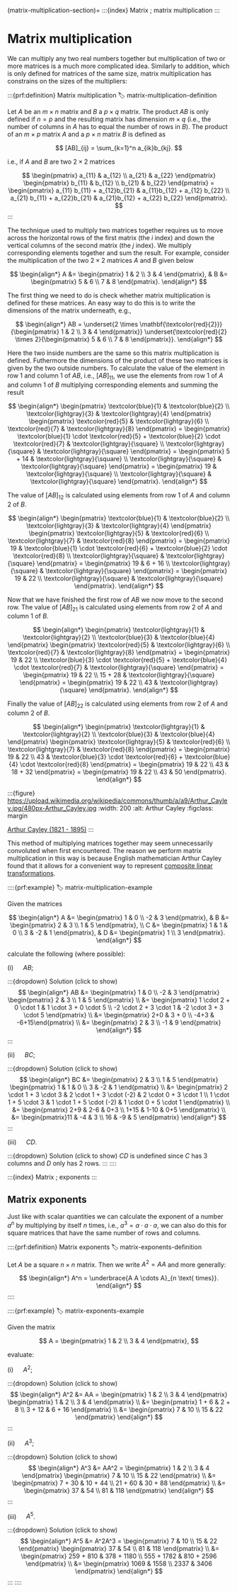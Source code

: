 (matrix-multiplication-section)=
:::{index} Matrix ; matrix multiplication
:::

# Matrix multiplication

We can multiply any two real numbers together but multiplication of two or more matrices is a much more complicated idea. Similarly to addition, which is only defined for matrices of the same size, matrix multiplication has constrains on the sizes of the multipliers:

:::{prf:definition} Matrix multiplication
:label: matrix-multiplication-definition

Let $A$ be an $m \times  n$ matrix and $B$ a $p \times q$ matrix. The product $AB$ is only defined if $n = p$ and the resulting matrix has dimension $m \times q$ (i.e., the number of columns in $A$ has to equal the number of rows in $B$). The product of an $m \times p$ matrix $A$ and a $p \times n$ matrix $B$ is defined as

$$ [AB]_{ij} = \sum_{k=1}^n a_{ik}b_{kj}. $$

i.e., if $A$ and $B$ are two $2\times 2$ matrices

$$ \begin{pmatrix} 
    a_{11} & a_{12} \\
    a_{21} & a_{22} 
\end{pmatrix}
\begin{pmatrix} 
    b_{11} & b_{12} \\
    b_{21} & b_{22}
\end{pmatrix} =
\begin{pmatrix}
    a_{11} b_{11} + a_{12}b_{21} & a_{11}b_{12} + a_{12} b_{22} \\
    a_{21} b_{11} + a_{22}b_{21} & a_{21}b_{12} + a_{22} b_{22}
\end{pmatrix}. $$
:::

The technique used to multiply two matrices together requires us to move across the horizontal rows of the first matrix (the $i$ index) and down the vertical columns of the second matrix (the $j$ index). We multiply corresponding elements together and sum the result. For example, consider the multiplication of the two $2\times 2$ matrices $A$ and $B$ given below

$$ \begin{align*}
    A &= \begin{pmatrix} 1 & 2 \\ 3 & 4 \end{pmatrix}, &
    B &= \begin{pmatrix} 5 & 6 \\ 7 & 8 \end{pmatrix}.
\end{align*} $$

The first thing we need to do is check whether matrix multiplication is defined for these matrices. An easy way to do this is to write the dimensions of the matrix underneath, e.g.,

$$ \begin{align*}
    AB = \underset{2 \times \mathbf{\textcolor{red}{2}}}{\begin{pmatrix} 1 & 2 \\ 3 & 4 \end{pmatrix}}
    \underset{\textcolor{red}{2} \times 2}{\begin{pmatrix} 5 & 6 \\ 7 & 8 \end{pmatrix}}.
\end{align*} $$

Here the two inside numbers are the same so this matrix multiplication is defined. Futhermore the dimensions of the product of these two matrices is given by the two outside numbers. To calculate the value of the element in row 1 and column 1 of $AB$, i.e., $[AB]_{11}$, we use the elements from row 1 of $A$ and column 1 of $B$ multiplying corresponding elements and summing the result

$$ \begin{align*}
    \begin{pmatrix} 
        \textcolor{blue}{1} & \textcolor{blue}{2} \\
        \textcolor{lightgray}{3} & \textcolor{lightgray}{4} 
    \end{pmatrix}
    \begin{pmatrix} 
        \textcolor{red}{5} & \textcolor{lightgray}{6} \\
        \textcolor{red}{7} & \textcolor{lightgray}{8} 
    \end{pmatrix} =
    \begin{pmatrix} 
        \textcolor{blue}{1} \cdot \textcolor{red}{5} + \textcolor{blue}{2} \cdot \textcolor{red}{7} & \textcolor{lightgray}{\square} \\
        \textcolor{lightgray}{\square} & \textcolor{lightgray}{\square}
    \end{pmatrix} 
    = \begin{pmatrix} 5 + 14 & \textcolor{lightgray}{\square} \\ \textcolor{lightgray}{\square} & \textcolor{lightgray}{\square} \end{pmatrix}
    = \begin{pmatrix} 19 & \textcolor{lightgray}{\square} \\ \textcolor{lightgray}{\square} & \textcolor{lightgray}{\square} \end{pmatrix}.
\end{align*} $$

The value of $[AB]_{12}$ is calculated using elements from row 1 of $A$ and column 2 of $B$.

$$ \begin{align*}
    \begin{pmatrix}
        \textcolor{blue}{1} & \textcolor{blue}{2} \\
        \textcolor{lightgray}{3} & \textcolor{lightgray}{4}
    \end{pmatrix}
    \begin{pmatrix} 
        \textcolor{lightgray}{5} & \textcolor{red}{6} \\
        \textcolor{lightgray}{7} & \textcolor{red}{8} 
    \end{pmatrix} =
    \begin{pmatrix}
        19 & \textcolor{blue}{1} \cdot \textcolor{red}{6} + \textcolor{blue}{2} \cdot \textcolor{red}{8} \\
        \textcolor{lightgray}{\square} & \textcolor{lightgray}{\square}
    \end{pmatrix}
    = \begin{pmatrix} 19 & 6 + 16 \\ \textcolor{lightgray}{\square} & \textcolor{lightgray}{\square} \end{pmatrix}
    = \begin{pmatrix} 19 & 22 \\ \textcolor{lightgray}{\square} & \textcolor{lightgray}{\square} \end{pmatrix}.
\end{align*} $$

Now that we have finished the first row of $AB$ we now move to the second row. The value of $[AB]_{21}$ is calculated using elements from row 2 of $A$ and column 1 of $B$.

$$ \begin{align*}
    \begin{pmatrix} 
        \textcolor{lightgray}{1} & \textcolor{lightgray}{2} \\ 
        \textcolor{blue}{3} & \textcolor{blue}{4} 
    \end{pmatrix}
    \begin{pmatrix} 
        \textcolor{red}{5} & \textcolor{lightgray}{6} \\ 
        \textcolor{red}{7} & \textcolor{lightgray}{8} 
    \end{pmatrix} = 
    \begin{pmatrix} 
        19 & 22 \\
        \textcolor{blue}{3} \cdot \textcolor{red}{5} + \textcolor{blue}{4} \cdot \textcolor{red}{7} & \textcolor{lightgray}{\square}
    \end{pmatrix}
    = \begin{pmatrix} 19 & 22 \\ 15 + 28 & \textcolor{lightgray}{\square} \end{pmatrix}
    = \begin{pmatrix} 19 & 22 \\ 43 & \textcolor{lightgray}{\square} \end{pmatrix}.
\end{align*} $$

Finally the value of $[AB]_{22}$ is calculated using elements from row 2 of $A$ and column 2 of $B$.

$$ \begin{align*}
    \begin{pmatrix} 
        \textcolor{lightgray}{1} & \textcolor{lightgray}{2} \\
        \textcolor{blue}{3} & \textcolor{blue}{4}
    \end{pmatrix}
    \begin{pmatrix} 
        \textcolor{lightgray}{5} & \textcolor{red}{6} \\
        \textcolor{lightgray}{7} & \textcolor{red}{8}
    \end{pmatrix} = 
    \begin{pmatrix} 
        19 & 22 \\
        43 & \textcolor{blue}{3} \cdot \textcolor{red}{6} + \textcolor{blue}{4} \cdot \textcolor{red}{8}
    \end{pmatrix}
    = \begin{pmatrix} 19 & 22 \\ 43 & 18 + 32 \end{pmatrix}
    = \begin{pmatrix} 19 & 22 \\ 43 & 50 \end{pmatrix}.
\end{align*} $$

:::{figure} https://upload.wikimedia.org/wikipedia/commons/thumb/a/a9/Arthur_Cayley.jpg/480px-Arthur_Cayley.jpg
:width: 200
:alt: Arthur Cayley
:figclass: margin

<a href="https://en.wikipedia.org/wiki/Arthur_Cayley" target="_blank">Arthur Cayley (1821 - 1895)</a>
:::

This method of multiplying matrices together may seem unnecessarily convoluted when first encountered. The reason we perform matrix multiplication in this way is because English mathematician Arthur Cayley found that it allows for a convenient way to represent [composite linear transformations](composite-linear-transformations-section).

::::{prf:example}
:label: matrix-multiplication-example

Given the matrices

$$ \begin{align*}
    A &= \begin{pmatrix} 1 & 0 \\ -2 & 3 \end{pmatrix}, &
    B &= \begin{pmatrix} 2 & 3 \\ 1 & 5 \end{pmatrix}, \\
    C &= \begin{pmatrix} 1 & 1 & 0 \\ 3 & -2 & 1 \end{pmatrix}, &
    D &= \begin{pmatrix} 1 \\ 3 \end{pmatrix}.
\end{align*} $$

calculate the following (where possible):

(i) &emsp; $AB$;

:::{dropdown} Solution (click to show)
$$ \begin{align*}
    AB &= \begin{pmatrix} 1 & 0 \\ -2 & 3 \end{pmatrix} \begin{pmatrix} 2 & 3 \\ 1 & 5 \end{pmatrix} \\
    &= \begin{pmatrix} 1 \cdot 2 + 0 \cdot 1 & 1 \cdot 3 + 0 \cdot 5 \\ -2 \cdot 2 + 3 \cdot 1 & -2 \cdot 3 + 3 \cdot 5 \end{pmatrix} \\ 
    &= \begin{pmatrix} 2+0 & 3 + 0 \\ -4+3 & -6+15\end{pmatrix} \\
    &= \begin{pmatrix} 2 & 3 \\ -1 & 9 \end{pmatrix}
\end{align*} $$
:::

(ii) &emsp; $BC$;

:::{dropdown} Solution (click to show)
$$ \begin{align*}
    BC &= \begin{pmatrix} 2 & 3 \\ 1 & 5 \end{pmatrix} \begin{pmatrix} 1 & 1 & 0 \\ 3 & -2 & 1 \end{pmatrix} \\
    &= \begin{pmatrix}
        2 \cdot 1 + 3 \cdot 3 & 2 \cdot 1 + 3 \cdot (-2) & 2 \cdot 0 + 3 \cdot 1 \\
        1 \cdot 1 + 5 \cdot 3 & 1 \cdot 1 + 5 \cdot (-2) & 1 \cdot 0 + 5 \cdot 1
    \end{pmatrix} \\
    &= \begin{pmatrix} 2+9 & 2-6 & 0+3 \\ 1+15 & 1-10 & 0+5 \end{pmatrix} \\
    &= \begin{pmatrix}11 & -4 & 3 \\ 16 & -9 & 5 \end{pmatrix}
\end{align*} $$
:::

(iii) &emsp; $CD$.

:::{dropdown} Solution (click to show)
$CD$ is undefined since $C$ has 3 columns and $D$ only has 2 rows.
:::
::::

:::{index} Matrix ; exponents
:::

## Matrix exponents

Just like with scalar quantities we can calculate the exponent of a number $a^n$ by multiplying by itself $n$ times, i.e., $a^3 = a \cdot a \cdot a$, we can also do this for square matrices that have the same number of rows and columns.

::::{prf:definition} Matrix exponents
:label: matrix-exponents-definition

Let $A$ be a square $n \times n$ matrix. Then we write $A^2=AA$ and more generally:

$$ \begin{align*}
    A^n = \underbrace{A A \cdots A}_{n \text{ times}}.
\end{align*} $$
::::

::::{prf:example}
:label: matrix-exponents-example

Given the matrix

$$ A = \begin{pmatrix} 1 & 2 \\ 3 & 4 \end{pmatrix}, $$

evaluate:

(i) &emsp; $A^2$;

:::{dropdown} Solution (click to show)
$$ \begin{align*}
    A^2 &= AA = \begin{pmatrix} 1 & 2 \\ 3 & 4 \end{pmatrix}
    \begin{pmatrix} 1 & 2 \\ 3 & 4 \end{pmatrix} \\
    &= \begin{pmatrix} 1 + 6 & 2 + 8 \\ 3 + 12 & 6 + 16 \end{pmatrix} \\
    &= \begin{pmatrix} 7 & 10 \\ 15 & 22 \end{pmatrix}
\end{align*} $$
:::

(ii) &emsp; $A^3$;

:::{dropdown} Solution (click to show)
$$ \begin{align*}
    A^3 &= AA^2 =
    \begin{pmatrix} 1 & 2 \\ 3 & 4 \end{pmatrix}
    \begin{pmatrix} 7 & 10 \\ 15 & 22 \end{pmatrix} \\
    &= \begin{pmatrix} 7 + 30 & 10 + 44 \\ 21 + 60 & 30 + 88 \end{pmatrix} \\
    &= \begin{pmatrix} 37 & 54 \\ 81 & 118 \end{pmatrix}
\end{align*} $$
:::

(iii) &emsp; $A^5$.

:::{dropdown} Solution (click to show)
$$ \begin{align*}
    A^5 &= A^2A^3 = 
    \begin{pmatrix} 7 & 10 \\ 15 & 22 \end{pmatrix}
    \begin{pmatrix} 37 & 54 \\ 81 & 118 \end{pmatrix} \\
    &= \begin{pmatrix} 259 + 810 & 378 + 1180 \\ 555 + 1782 & 810 + 2596 \end{pmatrix} \\
    &= \begin{pmatrix} 1069 & 1558 \\ 2337 & 3406 \end{pmatrix}
\end{align*} $$
:::
::::
